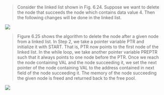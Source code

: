 
 >  Consider the linked list shown in Fig. 6.24. Suppose we want to delete the node that succeeds 
the node which contains data value 4. Then the following changes will be done in the linked list.
 

 <img src = "/DSA-Using-C/image/list/24.png"> 

 > Figure 6.25 shows the algorithm to delete the node after a given node from a linked list. In 
Step 2, we take a pointer variable PTR and initialize it with START. That is, PTR now points to the 
first node of the linked list. In the while loop, we take another pointer variable PREPTR such that 
it always points to one node before the PTR. Once we reach the node containing VAL and the node 
succeeding it, we set the next pointer of the node containing VAL to the address contained in next 
field of the node succeeding it. The memory of the node succeeding the given node is freed and 
returned back to the free pool.
 

 <img src = "/DSA-Using-C/image/list/25.png"> 
